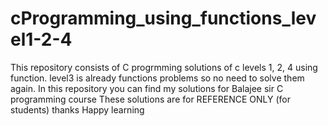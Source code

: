 # cProgramming_using_functions_level1-2-4
This repository consists of C progrmming solutions of c levels 1, 2, 4 using function.
level3 is already functions problems so no need to solve them again.
In this repository you can find my solutions for Balajee sir C programming course
These solutions are for REFERENCE ONLY (for students)
thanks
Happy learning
